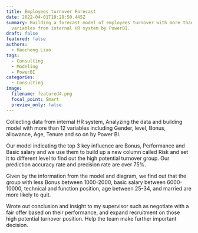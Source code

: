 ```yaml
---
title: Employees turnover Forecast
date: 2022-04-01T19:28:50.445Z
summary: Building a forecast model of employees turnover with more than 10
  variables from internal HR system by PowerBI.
draft: false
featured: false
authors:
  - Haocheng Liao
tags:
  - Consulting
  - Modeling
  - PowerBI
categories:
  - Consulting
image:
  filename: featured4.png
  focal_point: Smart
  preview_only: false
---
```

<!--StartFragment-->

 Collecting data from internal HR system, Analyzing the data and building model with more than 12 variables including Gender, level, Bonus, allowance, Age, Tenure and so on by Power BI.
 

Our model indicating the top 3 key influence are Bonus, Performance and Basic salary and we use them to build up a new column called Risk and set it to different level to find out the high potential turnover group. Our prediction accuracy rate and precision rate are over 75%.
 

Given by the information from the model and diagram, we find out that the group with less Bonus between 1000-2000, basic salary between 6000-10000, technical and function position, age between 25-34, and married are more likely to quit. 


Wrote out conclusion and insight to my supervisor such as negotiate with a fair offer based on their performance, and expand recruitment on those high potential turnover position. Help the team make further important decision. 

<!--EndFragment-->
